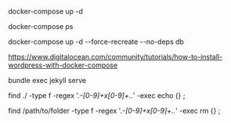
docker-compose up -d

docker-compose ps

docker-compose up -d --force-recreate --no-deps db

https://www.digitalocean.com/community/tutorials/how-to-install-wordpress-with-docker-compose


bundle exec jekyll serve

find ./ -type f -regex '.*-[0-9]+x[0-9]+\..*' -exec echo {} \;

find /path/to/folder -type f -regex '.*-[0-9]+x[0-9]+\..*' -exec rm {} \;
